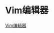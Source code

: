 <!--
 * @Author: tangdaoyong
 * @Date: 2021-01-26 16:12:01
 * @LastEditors: tangdaoyong
 * @LastEditTime: 2021-01-26 16:12:28
 * @Description: Vim编辑器
-->
# Vim编辑器

[Vim编辑器](http://c.biancheng.net/view/804.html)